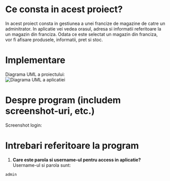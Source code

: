 # Ce consta in acest proiect?

In acest proiect consta in gestiunea a unei francize de magazine de catre un adminitrator. In aplicatie vei vedea orasul, adresa si informatii referitoare la un magazin din franciza.
Odata ce este selectat un magazin din franciza, vor fi afisare produsele, informatii, pret si stoc.


# Implementare

Diagrama UML a proiectului:  
![Diagrama UML a aplicatiei](https://user-images.githubusercontent.com/76656855/199264907-738436c6-9adb-4d8b-867e-ad6ad95f16d5.png)



# Despre program  (includem screenshot-uri, etc.)

Screenshot login:




# Intrebari referitoare la program

1. __Care este parola si username-ul pentru access in aplicatie?__  
  Username-ul si parola sunt:
  ```  
  admin  
  ```  

